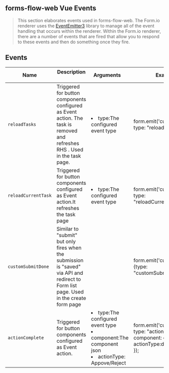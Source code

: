 ## forms-flow-web Vue Events

 > This section elaborates  events used in forms-flow-web.
 >  The Form.io renderer uses the [EventEmitter3](https://github.com/primus/eventemitter3) library to manage all of the event handling that occurs within the renderer. Within the Form.io renderer, there are a number of events that are fired that allow you to respond to these events and then do something once they fire.

## Events

| Name | Description  &nbsp;&nbsp;&nbsp;| Arguments &nbsp;&nbsp;&nbsp; | Example |
| --- | --- | --- |--- |
| `reloadTasks` | Triggered for button components configured as Event action. The task is removed and refreshes RHS . Used in the task page.  | <li> type:The configured event type </li> |form.emit('customEvent', {  type: "reloadTasks"}); |
| `reloadCurrentTask` | Triggered for button components configured as Event action.It refreshes the task page |<li>type:The configured event type</li>|form.emit('customEvent', { type: "reloadCurrentTask"}); |
| `customSubmitDone` | Similar to "submit" but only fires when the submission is "saved" via API and redirect to Form list page. Used in the create form page ||form.emit('customEvent', {type: "customSubmitDone"}); |
| `actionComplete` | Triggered for button components configured as Event action. |<li>type:The configured event type</li><li>component:The component json</li><li>actionType: Appove/Reject</li> | form.emit('customEvent', { type: "actionComplete",    component: component, actionType:data.actionType }); |
